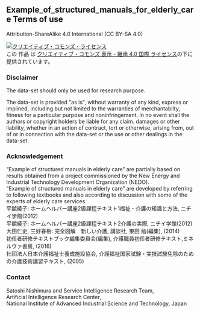 ## Example_of_structured_manuals_for_elderly_care  Terms of use

Attribution-ShareAlike 4.0 International (CC BY-SA 4.0) 

<a rel="license" href="http://creativecommons.org/licenses/by-sa/4.0/"><img alt="クリエイティブ・コモンズ・ライセンス" style="border-width:0" src="https://i.creativecommons.org/l/by-sa/4.0/88x31.png" /></a><br />この 作品 は <a rel="license" href="http://creativecommons.org/licenses/by-sa/4.0/">クリエイティブ・コモンズ 表示 - 継承 4.0 国際 ライセンス</a>の下に提供されています。

### Disclaimer
The data-set should only be used for research purpose. 

The data-set is provided "as is", without warranty of any kind, express or implined, including but not limited to the warranties of merchantabilty, fitness for a particular purpose and noninfringement. In no event shall the authors or copyright holders be liable for any claim. damages or other liability, whether in an action of contract, tort or otherwise, arising from, out of or in connection with the data-set or the use or other dealings in the data-set.

### Acknowledgement
“Example of structured manuals in elderly care” are partially based on results obtained from a project commissioned by the New Energy and Industrial Technology Development Organization (NEDO).  
“Example of structured manuals in elderly care” are developed by referring to following textbooks and also according to discussion with some of the experts of elderly care services.   
平舘綾子: ホームヘルパー講座2級課程テキスト1福祉・介護の知識と方法, ニチイ学館(2012)  
平舘綾子: ホームヘルパー講座2級課程テキスト2介護の実際, ニチイ学館(2012)  
大田仁史, 三好春樹: 完全図解　新しい介護, 講談社, 東田 勉(編集), (2014)  
初任者研修テキストブック編集委員会(編集), 介護職員初任者研修テキスト,ミネルヴァ書房, (2016)  
社団法人日本介護福祉士養成施設協会, 介護福祉国家試験・実技試験免除のための介護技術講習テキスト, (2005)  

### Contact
Satoshi Nishimura and Service Intelligence Research Team,  
Artificial Intelligence Research Center,  
National Institute of Advanced Industrial Science and Technology, Japan
